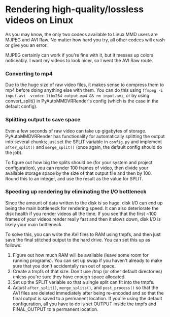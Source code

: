 # Rendering high-quality/lossless videos on Linux

As you may know, the only two codecs available to Linux MMD users are MJPEG and AVI Raw. No matter how hard you try, all other codecs will crash or give you an error.

MJPEG certainly can work if you're fine with it, but it messes up colors noticeably. I want my videos to look nicer, so I went the AVI Raw route.

### Converting to mp4

Due to the huge size of raw video files, it makes sense to compress them to mp4 before doing anything else with them. You can do this using `ffmpeg -i input.avi -vcodec libx264 output.mp4 && rm input.avi`, or by using convert_split() in PyAutoMMDVRRender's config (which is the case in the default config).

### Splitting output to save space

Even a few seconds of raw video can take up gigabytes of storage. PyAutoMMDVRRender has functionality for automatically splitting the output into several chunks; just set the SPLIT variable in `config.py` and implement `after_split()` and `merge_split()` (once again, the default config should do the job).

To figure out how big the splits should be (for your system and project configuration), you can render 100 frames of video, then divide your available storage space by the size of that output file and then by 100. Round this to an integer, and use the result as the value for SPLIT.

### Speeding up rendering by eliminating the I/O bottleneck

Since the amount of data written to the disk is so huge, disk I/O can end up being the main bottleneck for rendering speed. It can also deteriorate the disk health if you render videos all the time. If you see that the first ~100 frames of your videos render really fast and then it slows down, disk I/O is likely your main bottleneck.

To solve this, you can write the AVI files to RAM using tmpfs, and then just save the final stitched output to the hard drive. You can set this up as follows:

1. Figure out how much RAM will be available (leave some room for running programs). You can set up swap if you haven't already to make sure that you don't accidentally run out of space.
2. Create a tmpfs of that size. Don't use /tmp (or other default directories) unless you're sure they have enough space allocated.
3. Set up the SPLIT variable so that a single split can fit into the tmpfs.
4. Adjust `after_split()`, `merge_splits()`, and `post_process()` so that the AVI files are deleted immediately after being re-encoded and so that the final output is saved to a permanent location. If you're using the default configuration, all you have to do is set OUTPUT inside the tmpfs and FINAL_OUTPUT to a permanent location.
